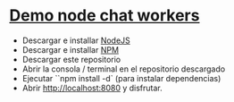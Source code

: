 # [Demo node chat workers](http://chat.jorgecasar.jit.su)

- Descargar e installar [NodeJS](http://nodejs.org/#download)
- Descargar e installar [NPM](http://npmjs.org/doc/README.html)
- Descargar este repositorio
- Abrir la consola / terminal en el repositorio descargado
- Ejecutar ``npm install -d` (para instalar dependencias)
- Abrir [http://localhost:8080](http://localhost:8080) y disfrutar.